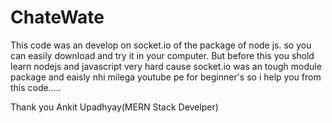 # ChateWate

This code was an develop on socket.io of the package of node js.
so you can easily download and try it in your computer.
But before this you shold learn nodejs and javascript very hard cause socket.io was an tough module package 
and eaisly nhi milega youtube pe for beginner's so i help you from this code.....

Thank you 
Ankit Upadhyay(MERN Stack Develper)
